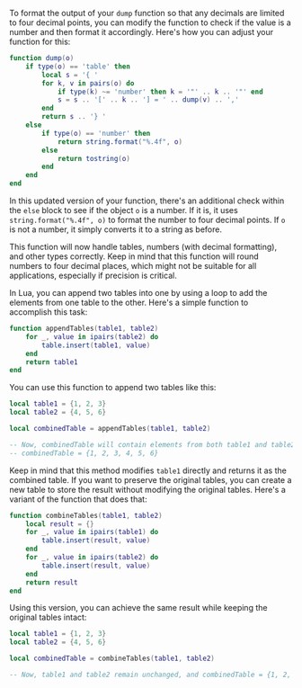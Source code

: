 To format the output of your `dump` function so that any decimals are limited to four decimal points, you can modify the function to check if the value is a number and then format it accordingly. Here's how you can adjust your function for this:

```lua
function dump(o)
    if type(o) == 'table' then
        local s = '{ '
        for k, v in pairs(o) do
            if type(k) ~= 'number' then k = '"' .. k .. '"' end
            s = s .. '[' .. k .. '] = ' .. dump(v) .. ','
        end
        return s .. '} '
    else
        if type(o) == 'number' then
            return string.format("%.4f", o)
        else
            return tostring(o)
        end
    end
end
```

In this updated version of your function, there's an additional check within the `else` block to see if the object `o` is a number. If it is, it uses `string.format("%.4f", o)` to format the number to four decimal points. If `o` is not a number, it simply converts it to a string as before. 

This function will now handle tables, numbers (with decimal formatting), and other types correctly. Keep in mind that this function will round numbers to four decimal places, which might not be suitable for all applications, especially if precision is critical.

In Lua, you can append two tables into one by using a loop to add the elements from one table to the other. Here's a simple function to accomplish this task:

```lua
function appendTables(table1, table2)
    for _, value in ipairs(table2) do
        table.insert(table1, value)
    end
    return table1
end
```

You can use this function to append two tables like this:

```lua
local table1 = {1, 2, 3}
local table2 = {4, 5, 6}

local combinedTable = appendTables(table1, table2)

-- Now, combinedTable will contain elements from both table1 and table2
-- combinedTable = {1, 2, 3, 4, 5, 6}
```

Keep in mind that this method modifies `table1` directly and returns it as the combined table. If you want to preserve the original tables, you can create a new table to store the result without modifying the original tables. Here's a variant of the function that does that:

```lua
function combineTables(table1, table2)
    local result = {}
    for _, value in ipairs(table1) do
        table.insert(result, value)
    end
    for _, value in ipairs(table2) do
        table.insert(result, value)
    end
    return result
end
```

Using this version, you can achieve the same result while keeping the original tables intact:

```lua
local table1 = {1, 2, 3}
local table2 = {4, 5, 6}

local combinedTable = combineTables(table1, table2)

-- Now, table1 and table2 remain unchanged, and combinedTable = {1, 2, 3, 4, 5, 6}
```
